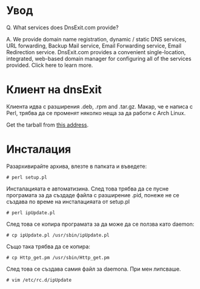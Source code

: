 # Увод

Q. What services does DnsExit.com provide?

A. We provide domain name registration, dynamic / static DNS services, URL forwarding, Backup Mail service, Email Forwarding service, Email Redirection service. DnsExit.com provides a convenient single-location, integrated, web-based domain manager for configuring all of the services provided. Click here to learn more.

# Клиент на dnsExit

Клиента идва с разширения .deb, .rpm and .tar.gz. Макар, че е написа с Perl, трябва да се променят няколко неща за да работи с Arch Linux.

Get the tarball from [this address](http://www.dnsexit.com/Direct.sv?cmd=ipClients).

# Инсталация

Разархивирайте архива, влезте в папката и въведете:

```
# perl setup.pl

```

Инсталацияата е автоматизина. След това трябва да се пусне програмата за да създаде файла с разширение .pid, понеже не се създава по време на инсталацияата от setup.pl

```
# perl ipUpdate.pl

```

След това се копира програмата за да може да се ползва като daemon:

```
# cp ipUpdate.pl /usr/sbin/ipUpdate.pl

```

Също така трябва да се копира:

```
# cp Http_get.pm /usr/sbin/Http_get.pm

```

След това се създава самия файл за daemona. При мен липсваше.

```
# vim /etc/rc.d/ipUpdate

```